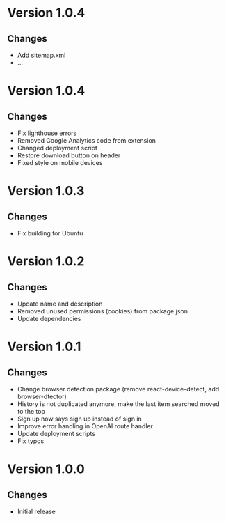 # Version 1.0.4

## Changes

- Add sitemap.xml
- ...

# Version 1.0.4

## Changes

- Fix lighthouse errors
- Removed Google Analytics code from extension
- Changed deployment script
- Restore download button on header
- Fixed style on mobile devices

# Version 1.0.3

## Changes

- Fix building for Ubuntu

# Version 1.0.2

## Changes

- Update name and description
- Removed unused permissions (cookies) from package.json
- Update dependencies

# Version 1.0.1

## Changes

- Change browser detection package (remove react-device-detect, add browser-dtector)
- History is not duplicated anymore, make the last item searched moved to the top
- Sign up now says sign up instead of sign in
- Improve error handling in OpenAI route handler
- Update deployment scripts
- Fix typos

# Version 1.0.0

## Changes

- Initial release
